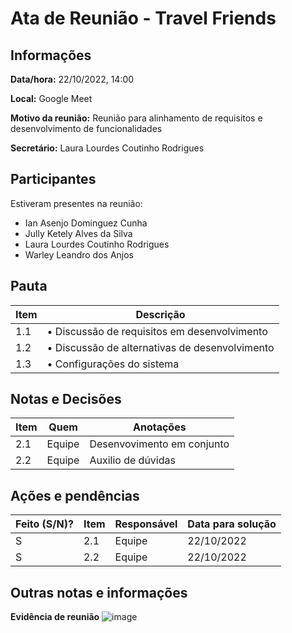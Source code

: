 # Ata de Reunião - Travel Friends

## Informações
**Data/hora:** 22/10/2022, 14:00 

**Local:** Google Meet 

**Motivo da reunião:** Reunião para alinhamento de requisitos e desenvolvimento de funcionalidades

**Secretário:** Laura Lourdes Coutinho Rodrigues

## Participantes
Estiveram presentes na reunião:
- Ian Asenjo Dominguez Cunha
- Jully Ketely Alves da Silva
- Laura Lourdes Coutinho Rodrigues
- Warley Leandro dos Anjos

## Pauta

Item | Descrição
---- | ----
1.1 | • Discussão de requisitos em desenvolvimento
1.2 | • Discussão de alternativas de desenvolvimento
1.3 | • Configurações do sistema

## Notas e Decisões
Item | Quem | Anotações |
---- | ---- | ---- |
2.1 | Equipe | Desenvovimento em conjunto |
2.2 | Equipe | Auxilio de dúvidas |

## Ações e pendências
| Feito (S/N)? | Item | Responsável | Data para solução |
| ---- | ---- | ---- | ---- |
| S | 2.1 | Equipe | 22/10/2022 |
| S | 2.2 | Equipe | 22/10/2022 |

## Outras notas e informações

**Evidência de reunião**
![image](https://user-images.githubusercontent.com/110981345/197362982-d6b4456d-97dd-48e2-a07a-f70bf0d3fd99.png)
